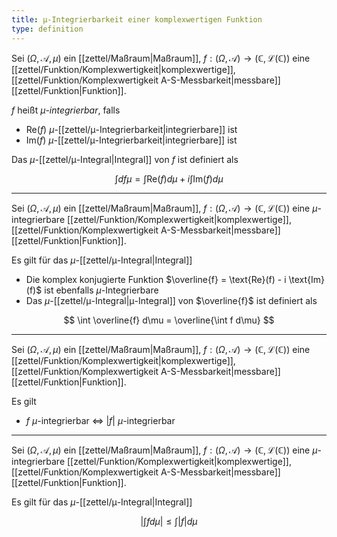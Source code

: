 ```yaml
---
title: μ-Integrierbarkeit einer komplexwertigen Funktion
type: definition
---
```


Sei $(\Omega, \mathcal{A}, \mu)$ ein [[zettel/Maßraum|Maßraum]], $f: (\Omega, \mathcal{A}) \to (\mathbb{C}, \mathcal{L}(\mathbb{C}))$ eine [[zettel/Funktion/Komplexwertigkeit|komplexwertige]], [[zettel/Funktion/Komplexwertigkeit A-S-Messbarkeit|messbare]] [[zettel/Funktion|Funktion]].

$f$ heißt *$\mu$-integrierbar*, falls
- $\text{Re}(f)$ $\mu$-[[zettel/μ-Integrierbarkeit|integrierbare]] ist
- $\text{Im}(f)$ $\mu$-[[zettel/μ-Integrierbarkeit|integrierbare]] ist

Das $\mu$-[[zettel/μ-Integral|Integral]] von $f$ ist definiert als

$$
	\int d f\mu = \int \text{Re}(f) d\mu + i \int \text{Im}(f) d\mu
$$

---

Sei $(\Omega, \mathcal{A}, \mu)$ ein [[zettel/Maßraum|Maßraum]], $f: (\Omega, \mathcal{A}) \to (\mathbb{C}, \mathcal{L}(\mathbb{C}))$ eine $\mu$-integrierbare [[zettel/Funktion/Komplexwertigkeit|komplexwertige]], [[zettel/Funktion/Komplexwertigkeit A-S-Messbarkeit|messbare]] [[zettel/Funktion|Funktion]].

Es gilt für das $\mu$-[[zettel/μ-Integral|Integral]]
- Die komplex konjugierte Funktion $\overline{f} = \text{Re}(f) - i \text{Im}(f)$ ist ebenfalls $\mu$-Integrierbare
- Das  $\mu$-[[zettel/μ-Integral|μ-Integral]] von $\overline{f}$ ist definiert als

$$
	\int \overline{f} d\mu = \overline{\int f d\mu}
$$

---

Sei $(\Omega, \mathcal{A}, \mu)$ ein [[zettel/Maßraum|Maßraum]], $f: (\Omega, \mathcal{A}) \to (\mathbb{C}, \mathcal{L}(\mathbb{C}))$ eine [[zettel/Funktion/Komplexwertigkeit|komplexwertige]], [[zettel/Funktion/Komplexwertigkeit A-S-Messbarkeit|messbare]] [[zettel/Funktion|Funktion]].

Es gilt
- $f$ $\mu$-integrierbar $\iff$ $|f|$ $\mu$-integrierbar

---

Sei $(\Omega, \mathcal{A}, \mu)$ ein [[zettel/Maßraum|Maßraum]], $f: (\Omega, \mathcal{A}) \to (\mathbb{C}, \mathcal{L}(\mathbb{C}))$ eine $\mu$-integrierbare [[zettel/Funktion/Komplexwertigkeit|komplexwertige]], [[zettel/Funktion/Komplexwertigkeit A-S-Messbarkeit|messbare]] [[zettel/Funktion|Funktion]].

Es gilt für das $\mu$-[[zettel/μ-Integral|Integral]]

$$
	\left| \int f d\mu \right| \le \int |f| d\mu
$$